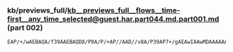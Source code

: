 ### kb/previews_full/kb__previews_full__flows__time-first__any_time_selected@guest.har.part044.md.part001.md (part 002)

```md
EAP/+/wAEBAQA/f39AAEBAQD8/P0A/P/+AP//AAD//v8A/P39AP7+/gAEAwIAAwMDAAAAAAD8/PwAAwIDAP///wD///4A/f39
```

```
